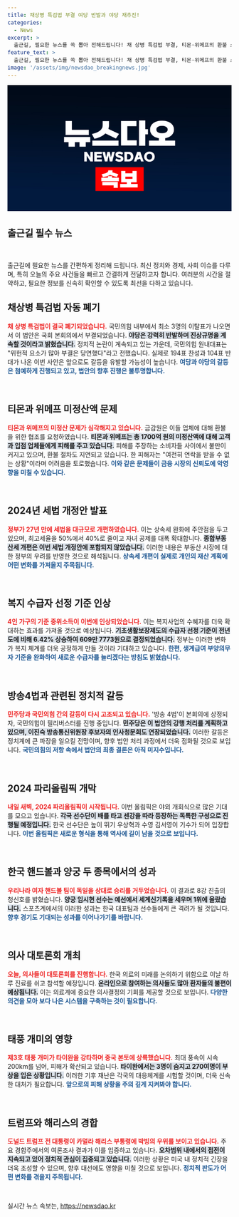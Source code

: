 ```yaml
---
title: 채상병 특검법 부결 여당 반발과 야당 재추진!
categories:
  - News
excerpt: >
  출근길, 필요한 뉴스를 쏙 뽑아 전해드립니다! 채 상병 특검법 부결, 티몬·위메프의 환불 소동, 정부의 세제 개편안까지! 뜨거운 이슈를 놓치지 마세요!
feature_text: >
  출근길, 필요한 뉴스를 쏙 뽑아 전해드립니다! 채 상병 특검법 부결, 티몬·위메프의 환불 소동, 정부의 세제 개편안까지! 뜨거운 이슈를 놓치지 마세요!
image: '/assets/img/newsdao_breakingnews.jpg'
---
```


<p><img src="/assets/img/newsdao_breakingnews.jpg" alt="koreaapp 속보" /></p>



<h2 data-ke-size="size26">출근길 필수 뉴스</h2>

<p data-ke-size="size16">&nbsp;</p>

<p>출근길에 필요한 뉴스를 간편하게 정리해 드립니다. 최신 정치와 경제, 사회 이슈를 다루며, 특히 오늘의 주요 사건들을 빠르고 간결하게 전달하고자 합니다. 여러분의 시간을 절약하고, 필요한 정보를 신속히 확인할 수 있도록 최선을 다하고 있습니다. </p>

<h2 data-ke-size="size26">채상병 특검법 자동 폐기</h2>

<p><b><span style="color: #ee2323;">채 상병 특검법이 결국 폐기되었습니다.</span></b> 국민의힘 내부에서 최소 3명의 이탈표가 나오면서 이 법안은 국회 본회의에서 부결되었습니다. <b><span style="background-color: #21538527;">야당은 강력히 반발하며 진상규명을 계속할 것이라고 밝혔습니다.</span></b> 정치적 논란이 계속되고 있는 가운데, 국민의힘 원내대표는 "위헌적 요소가 많아 부결은 당연했다"라고 전했습니다. 실제로 194표 찬성과 104표 반대가 나온 이번 사안은 앞으로도 갈등을 유발할 가능성이 높습니다. <b><span style="color: #1a5490;">여당과 야당의 갈등은 첨예하게 진행되고 있고, 법안의 향후 진행은 불투명합니다.</span></b></p>

<p data-ke-size="size16">&nbsp;</p>

<h2 data-ke-size="size26">티몬과 위메프 미정산액 문제</h2>

<p><b><span style="color: #ee2323;">티몬과 위메프의 미정산 문제가 심각해지고 있습니다.</span></b> 금감원은 이들 업체에 대해 환불을 위한 협조를 요청하였습니다. <b><span style="background-color: #21538527;">티몬과 위메프는 총 1700억 원의 미정산액에 대해 고객과 입점 업체들에게 피해를 주고 있습니다.</span></b> 피해를 주장하는 소비자들 사이에서 불만이 커지고 있으며, 환불 절차도 지연되고 있습니다. 한 피해자는 "여전히 연락을 받을 수 없는 상황"이라며 어려움을 토로했습니다. <b><span style="color: #1a5490;">이와 같은 문제들이 금융 시장의 신뢰도에 악영향을 미칠 수 있습니다.</span></b></p>

<p data-ke-size="size16">&nbsp;</p>

<h2 data-ke-size="size26">2024년 세법 개정안 발표</h2>

<p><b><span style="color: #ee2323;">정부가 27년 만에 세법을 대규모로 개편하였습니다.</span></b> 이는 상속세 완화에 주안점을 두고 있으며, 최고세율을 50%에서 40%로 줄이고 자녀 공제를 대폭 확대합니다. <b><span style="background-color: #21538527;">종합부동산세 개편은 이번 세법 개정안에 포함되지 않았습니다.</span></b> 이러한 내용은 부동산 시장에 대한 정부의 우려를 반영한 것으로 해석됩니다. <b><span style="color: #1a5490;">상속세 개편이 실제로 개인의 재산 계획에 어떤 변화를 가져올지 주목됩니다.</span></b></p>

<p data-ke-size="size16">&nbsp;</p>

<h2 data-ke-size="size26">복지 수급자 선정 기준 인상</h2>

<p><b><span style="color: #ee2323;">4인 가구의 기준 중위소득이 이번에 인상되었습니다.</span></b> 이는 복지사업의 수혜자를 더욱 확대하는 효과를 가져올 것으로 예상됩니다. <b><span style="background-color: #21538527;">기초생활보장제도의 수급자 선정 기준이 전년도에 비해 6.42% 상승하여 609만 7773원으로 결정되었습니다.</span></b> 정부는 이러한 변화가 복지 체계를 더욱 공정하게 만들 것이라 기대하고 있습니다. <b><span style="color: #1a5490;">한편, 생계급여 부양의무자 기준을 완화하여 새로운 수급자를 늘리겠다는 방침도 밝혔습니다.</span></b></p>

<p data-ke-size="size16">&nbsp;</p>

<h2 data-ke-size="size26">방송4법과 관련된 정치적 갈등</h2>

<p><b><span style="color: #ee2323;">민주당과 국민의힘 간의 갈등이 다시 고조되고 있습니다.</span></b> '방송 4법'이 본회의에 상정되자, 국민의힘이 필리버스터를 진행 중입니다. <b><span style="background-color: #21538527;">민주당은 이 법안의 강행 처리를 계획하고 있으며, 이진숙 방송통신위원장 후보자의 인사청문회도 연장되었습니다.</span></b> 이러한 갈등은 정치계에 큰 파장을 일으킬 전망이며, 향후 법안 처리 과정에서 더욱 점화될 것으로 보입니다. <b><span style="color: #1a5490;">국민의힘의 저항 속에서 법안의 최종 결론은 아직 미지수입니다.</span></b></p>

<p data-ke-size="size16">&nbsp;</p>

<h2 data-ke-size="size26">2024 파리올림픽 개막</h2>

<p><b><span style="color: #ee2323;">내일 새벽, 2024 파리올림픽이 시작됩니다.</span></b> 이번 올림픽은 야외 개회식으로 많은 기대를 모으고 있습니다. <b><span style="background-color: #21538527;">각국 선수단이 배를 타고 센강을 따라 등장하는 독특한 구성으로 진행될 예정입니다.</span></b> 한국 선수단은 높이 뛰기 우상혁과 수영 김서영이 기수가 되어 입장합니다. <b><span style="color: #1a5490;">이번 올림픽은 새로운 형식을 통해 역사에 길이 남을 것으로 보입니다.</span></b></p>

<p data-ke-size="size16">&nbsp;</p>

<h2 data-ke-size="size26">한국 핸드볼과 양궁 두 종목에서의 성과</h2>

<p><b><span style="color: #ee2323;">우리나라 여자 핸드볼 팀이 독일을 상대로 승리를 거두었습니다.</span></b> 이 결과로 8강 진출의 청신호를 밝혔습니다. <b><span style="background-color: #21538527;">양궁 임시현 선수는 예선에서 세계신기록을 세우며 1위에 올랐습니다.</span></b> 스포츠계에서의 이러한 성과는 한국 대표팀과 선수들에게 큰 격려가 될 것입니다. <b><span style="color: #1a5490;">향후 경기도 기대되는 성과를 이어나가기를 바랍니다.</span></b></p>

<p data-ke-size="size16">&nbsp;</p>

<h2 data-ke-size="size26">의사 대토론회 개최</h2>

<p><b><span style="color: #ee2323;">오늘, 의사들이 대토론회를 진행합니다.</span></b> 한국 의료의 미래를 논의하기 위함으로 이날 하루 진료를 쉬고 참석할 예정입니다. <b><span style="background-color: #21538527;">온라인으로 참여하는 의사들도 많아 환자들의 불편이 예상됩니다.</span></b> 이는 의료계에 중요한 의사결정의 기회를 제공할 것으로 보입니다. <b><span style="color: #1a5490;">다양한 의견을 모아 보다 나은 시스템을 구축하는 것이 필요합니다.</span></b></p>

<p data-ke-size="size16">&nbsp;</p>

<h2 data-ke-size="size26">태풍 개미의 영향</h2>

<p><b><span style="color: #ee2323;">제3호 태풍 개미가 타이완을 강타하며 중국 본토에 상륙했습니다.</span></b> 최대 풍속이 시속 200km를 넘어, 피해가 확산되고 있습니다. <b><span style="background-color: #21538527;">타이완에서는 3명이 숨지고 270여명이 부상을 입은 상황입니다.</span></b> 이러한 기후 재난은 각국의 대응체계를 시험할 것이며, 더욱 신속한 대처가 필요합니다. <b><span style="color: #1a5490;">앞으로의 피해 상황을 주의 깊게 지켜봐야 합니다.</span></b></p>

<p data-ke-size="size16">&nbsp;</p>

<h2 data-ke-size="size26">트럼프와 해리스의 경합</h2>

<p><b><span style="color: #ee2323;">도널드 트럼프 전 대통령이 카멀라 해리스 부통령에 박빙의 우위를 보이고 있습니다.</span></b> 주요 경합주에서의 여론조사 결과가 이를 입증하고 있습니다. <b><span style="background-color: #21538527;">오차범위 내에서의 접전이 지속되고 있어 정치적 관심이 집중되고 있습니다.</span></b> 이러한 상황은 미국 내 정치적 긴장을 더욱 조성할 수 있으며, 향후 대선에도 영향을 미칠 것으로 보입니다. <b><span style="color: #1a5490;">정치적 판도가 어떤 변화를 겪을지 주목됩니다.</span></b></p>

<p data-ke-size="size16">&nbsp;</p>


실시간 뉴스 속보는, <a href="https://newsdao.kr" rel="dofollow">https://newsdao.kr</a>



